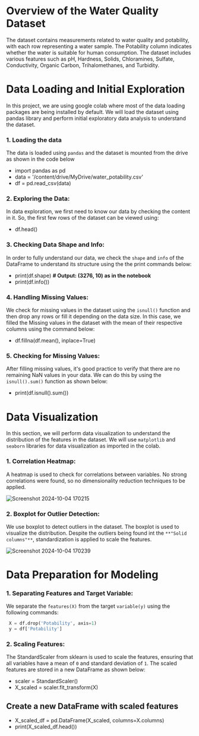 ﻿# **Overview of the Water Quality Dataset**
The dataset contains measurements related to water quality and potability, with each row representing a water sample. The Potability column indicates whether the water is suitable for human consumption. The dataset includes various features such as pH, Hardness, Solids, Chloramines, Sulfate, Conductivity, Organic Carbon, Trihalomethanes, and Turbidity.

# **Data Loading and Initial Exploration**
In this project, we are using google colab where most of the data loading packages are being installed by default.
We will load the dataset using pandas library and perform initial exploratory data analysis to understand the dataset.

### **1. Loading the data**
The data is loaded using `pandas` and the dataset is mounted from the drive as shown in the code below

- import pandas as pd
- data = '/content/drive/MyDrive/water_potability.csv'
- df = pd.read_csv(data)

### **2. Exploring the Data:**
In data exploration, we first need to know our data by checking the content in it.
So, the first few rows of the dataset can be viewed using:

- df.head()

### **3. Checking Data Shape and Info:**
In order to fully understand our data, we check the `shape` and `info` of the DataFrame to understand its structure using the the print commands below:

- print(df.shape)  **# Output: (3276, 10) as in the notebook**
- print(df.info())

### **4. Handling Missing Values:**
We check for missing values in the dataset using the `isnull()` function and then drop any rows or fill it depending on the data size.
In this case, we filled the Missing values in the dataset with the mean of their respective columns using the command below:

- df.fillna(df.mean(), inplace=True)

### **5. Checking for Missing Values:**
After filling missing values, it's good practice to verify that there are no remaining NaN values in your data.
We can do this by using the `isnull().sum()` function as shown below:

- print(df.isnull().sum())

# **Data Visualization**
In this section, we will perform data visualization to understand the distribution of the features in the dataset.
We will use `matplotlib` and `seaborn` libraries for data visualization as imported in the colab.

### **1. Correlation Heatmap:**
A heatmap is used to check for correlations between variables. 
No strong correlations were found, so no dimensionality reduction techniques to be applied.

![Screenshot 2024-10-04 170215](https://github.com/user-attachments/assets/8b6e9b9e-fb7c-4b52-bb1f-0e68023cf48e)

### **2. Boxplot for Outlier Detection:**
We use boxplot to detect outliers in the dataset. The boxplot is used to visualize the distribution.
Despite the outliers being found int the `**"Solid columns"**`, standardization is applied to scale the features.

![Screenshot 2024-10-04 170239](https://github.com/user-attachments/assets/560049f1-5585-42ab-91a4-dd0816e1271f)

# **Data Preparation for Modeling**
### **1. Separating Features and Target Variable:**
We separate the `features(X)` from the target `variable(y)` using the following commands:
```python
 X = df.drop('Potability', axis=1)
 y = df['Potability']
```
### **2. Scaling Features:**
The StandardScaler from sklearn is used to scale the features, ensuring that all variables have a mean of `0` and standard deviation of `1`. The scaled features are stored in a new DataFrame as shown below:

- scaler = StandardScaler()
- X_scaled = scaler.fit_transform(X)

## Create a new DataFrame with scaled features
- X_scaled_df = pd.DataFrame(X_scaled, columns=X.columns)
- print(X_scaled_df.head())

